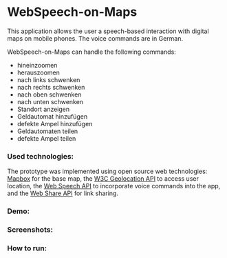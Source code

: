 # WebSpeech-on-Maps

This application allows the user a speech-based interaction with digital maps on mobile phones. The voice commands are in German.

WebSpeech-on-Maps can handle the following commands:
- hineinzoomen
- herauszoomen
- nach links schwenken
- nach rechts schwenken
- nach oben schwenken
- nach unten schwenken
- Standort anzeigen
- Geldautomat hinzufügen
- defekte Ampel hinzufügen
- Geldautomaten teilen
- defekte Ampel teilen


### Used technologies:
The prototype was implemented using open source web technologies: [Mapbox](http://mapbox.com) for the base map, the [W3C Geolocation API](https://bit.ly/3ce4Mmx) to access user location, the [Web Speech API](https://mzl.la/2UaRTDV) to incorporate voice commands into the app, and the [Web Share API](https://bit.ly/3gKqnXx) for link sharing.

### Demo:

### Screenshots:

### How to run:
